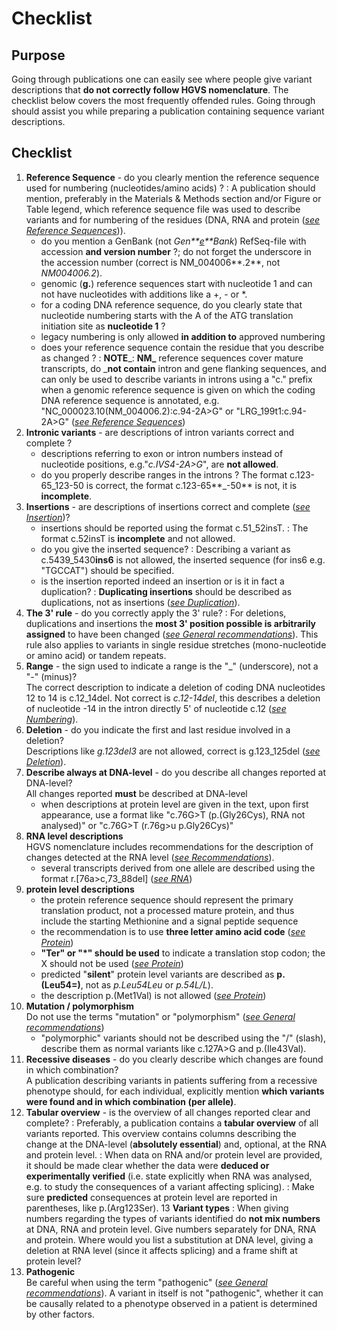 # Checklist


## Purpose

Going through publications one can easily see where people give variant descriptions that **do not correctly follow HGVS nomenclature**. The checklist below covers the most frequently offended rules. Going through should assist you while preparing a publication containing sequence variant descriptions.


## Checklist

1.	**Reference Sequence** - do you clearly mention the reference sequence used for numbering (nucleotides/amino acids) ?
	:	A publication should mention, preferably in the Materials & Methods section and/or Figure or Table legend, which reference sequence file was used to describe variants and for numbering of the residues (DNA, RNA and protein ([_see Reference Sequences_](/background/refseq))).
	*	do you mention a GenBank (not _Gen**<u>e</u>**Bank_) RefSeq-file with accession  **and version number** ?; do not forget the underscore in the accession number (correct is NM\_004006**.2**, not _NM004006.2_).
	*	genomic (**g.**) reference sequences start with nucleotide 1 and can not have nucleotides with additions like a +, - or *.
	*	for a coding DNA reference sequence, do you clearly state that nucleotide numbering starts with the A of the ATG translation initiation site as **nucleotide 1** ?
	*	legacy numbering is only allowed **in addition to** approved numbering
	*	does your reference sequence contain the residue that you describe as changed ?
	:	**NOTE**_: **NM\_** reference sequences cover mature transcripts, do _**not contain** intron and gene flanking sequences, and can only be used to describe variants in introns using a "c." prefix when a genomic reference sequence is given on which the coding DNA reference sequence is annotated, e.g. "NC\_000023.10(NM\_004006.2):c.94-2A>G" or "LRG\_199t1:c.94-2A>G" ([_see Reference Sequences_](/background/refseq/#DNAc))
2.	**Intronic variants** - are descriptions of intron variants correct and complete ?
	*	descriptions referring to exon or intron numbers instead of nucleotide positions, e.g."_c.IVS4-2A>G_", are **not allowed**.
	*	do you properly describe ranges in the introns ?  The format c.123-65\_123-50 is correct, the format c.123-65**\_-50** is not, it is **incomplete**.
3.	**Insertions** - are descriptions of insertions correct and complete ([_see Insertion_](/recommendations/DNA/variant/insertion))?
	*	insertions should be reported using the format c.51\_52insT.
	:	The format c.52insT is **incomplete** and not allowed.
	*	do you give the inserted sequence?
	:	Describing a variant as c.5439\_5430**ins6** is not allowed, the inserted sequence (for ins6 e.g. "TGCCAT") should be specified.
	*	is the insertion reported indeed an insertion or is it in fact a duplication?
	:	**Duplicating insertions** should be described as duplications, not as insertions ([_see Duplication_](/recommendations/DNA/variant/duplication)). 
4.	**The 3' rule** - do you correctly apply the 3' rule?
	:	For deletions, duplications and insertions the **most 3' position possible is arbitrarily assigned** to have been changed ([_see General recommendations_](/recommendations/general)). This rule also applies to variants in single residue stretches (mono-nucleotide or amino acid) or tandem repeats.
5.	**Range** - the sign used to indicate a range is the "\_" (underscore), not a "-" (minus)?  
	The correct description to indicate a deletion of coding DNA nucleotides 12 to 14 is c.12\_14del. Not correct is _c.12-14del_, this describes a deletion of nucleotide -14 in the intron directly 5' of nucleotide c.12 ([_see Numbering_](/background/numbering)).
6.	**Deletion** - do you indicate the first and last residue involved in a deletion?  
	Descriptions like _g.123del3_ are not allowed, correct is g.123\_125del ([_see Deletion_](/recommendations/DNA/variant/deletion)).
7.	**Describe always at DNA-level** - do you describe all changes reported at DNA-level?  
    All changes reported **must** be described at DNA-level
	*	when descriptions at protein level are given in the text, upon first appearance, use a format like "c.76G>T (p.(Gly26Cys), RNA not analysed)" or "c.76G>T (r.76g>u p.Gly26Cys)"
7.	**RNA level descriptions**  
    HGVS nomenclature includes recommendations for the description of changes detected at the RNA level ([_see Recommendations_](/recommendations/RNA)).
    *	several transcripts derived from one allele are described using the format r.[76a>c,73\_88del] ([_see RNA_](/recommendations/RNA/variant/alleles))
9.	**protein level descriptions**
	*	the protein reference sequence should represent the primary translation product, not a processed mature protein, and thus include the starting Methionine and a signal peptide sequence
    *   the recommendation is to use **three letter amino acid code** ([_see Protein_](/recommendations/protein/))	
    *   **"Ter" or "\*" should be used** to indicate a translation stop codon; the X should not be used ([_see Protein_](/recommendations/protein/))
	*	predicted "**silent**" protein level variants are described as **p.(Leu54=)**, not as _p.Leu54Leu_ or _p.54L/L_).
	*	the description p.(Met1Val) is not allowed ([_see Protein_](/recommendations/protein/variant/substitution))
10.	**Mutation / polymorphism**  
	Do not use the terms "mutation" or "polymorphism" ([_see General recommendations_](/background/basics))
	*	"polymorphic" variants should not be described using the "/" (slash), describe them as normal variants like c.127A>G and p.(Ile43Val).
11.	**Recessive diseases** - do you clearly describe which changes are found in which combination?  
	A publication describing variants in patients suffering from a recessive phenotype should, for each individual, explicitly mention **which variants were found and in which combination (per allele)**.
12.	**Tabular overview** - is the overview of all changes reported clear and complete?
	:	Preferably, a publication contains a **tabular overview** of all variants reported. This overview contains columns describing the change at the DNA-level (**absolutely essential**) and, optional, at the RNA and protein level.
	:	When data on RNA and/or protein level are provided, it should be made clear whether the data were **deduced or experimentally verified** (i.e. state explicitly when RNA was analysed, e.g. to study the consequences of a variant affecting splicing).
	:	Make sure **predicted** consequences at protein level are reported in parentheses, like p.(Arg123Ser).
13	**Variant types**
	:	When giving numbers regarding the types of variants identified do **not mix numbers** at DNA, RNA and protein level. Give numbers separately for DNA, RNA and protein. Where would you list a substitution at DNA level, giving a deletion at RNA level (since it affects splicing) and a frame shift at protein level?
14.	**Pathogenic**  
	Be careful when using the term "pathogenic" ([_see General recommendations_](/background/basics)). A variant in itself is not "pathogenic", whether it can be causally related to a phenotype observed in a patient is determined by other factors. 
